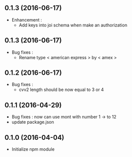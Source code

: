 ## 0.1.3 (2016-06-17)
- Enhancement :
  - Add keys into joi schema when make an authorization

## 0.1.3 (2016-06-17)
- Bug fixes :
  - Rename type < american express > by < amex >

## 0.1.2 (2016-06-17)
- Bug fixes :
  - cvv2 length should be now equal to 3 or 4

## 0.1.1 (2016-04-29)
- Bug fixes : now can use mont with number 1 -> to 12
- update package.json

## 0.1.0 (2016-04-04)
- Initialize npm module
